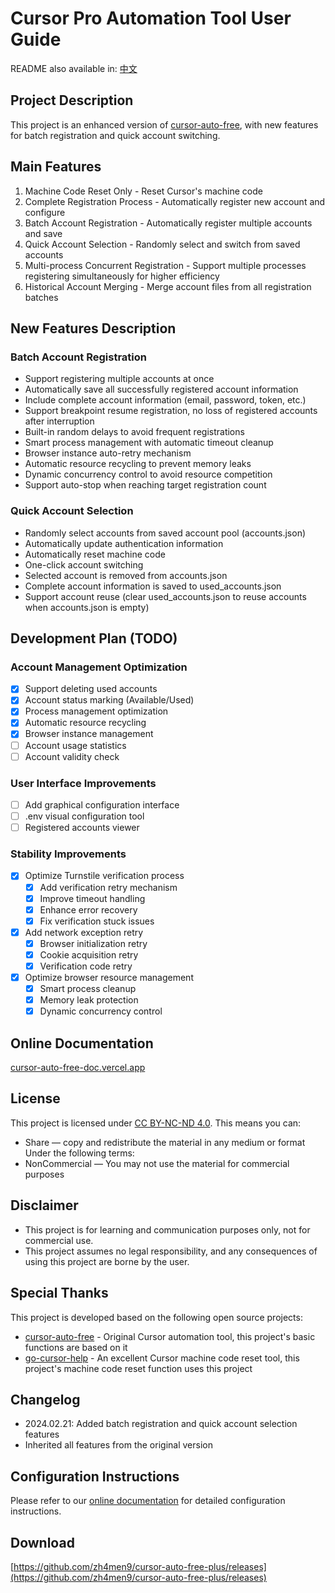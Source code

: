 # Cursor Pro Automation Tool User Guide

README also available in: [中文](./README.md)

## Project Description
This project is an enhanced version of [cursor-auto-free](https://github.com/chengazhen/cursor-auto-free), with new features for batch registration and quick account switching.

## Main Features
1. Machine Code Reset Only - Reset Cursor's machine code
2. Complete Registration Process - Automatically register new account and configure
3. Batch Account Registration - Automatically register multiple accounts and save
4. Quick Account Selection - Randomly select and switch from saved accounts
5. Multi-process Concurrent Registration - Support multiple processes registering simultaneously for higher efficiency
6. Historical Account Merging - Merge account files from all registration batches

## New Features Description

### Batch Account Registration
- Support registering multiple accounts at once
- Automatically save all successfully registered account information
- Include complete account information (email, password, token, etc.)
- Support breakpoint resume registration, no loss of registered accounts after interruption
- Built-in random delays to avoid frequent registrations
- Smart process management with automatic timeout cleanup
- Browser instance auto-retry mechanism
- Automatic resource recycling to prevent memory leaks
- Dynamic concurrency control to avoid resource competition
- Support auto-stop when reaching target registration count

### Quick Account Selection
- Randomly select accounts from saved account pool (accounts.json)
- Automatically update authentication information
- Automatically reset machine code
- One-click account switching
- Selected account is removed from accounts.json
- Complete account information is saved to used_accounts.json
- Support account reuse (clear used_accounts.json to reuse accounts when accounts.json is empty)

## Development Plan (TODO)

### Account Management Optimization
- [x] Support deleting used accounts
- [x] Account status marking (Available/Used)
- [x] Process management optimization
- [x] Automatic resource recycling
- [x] Browser instance management
- [ ] Account usage statistics
- [ ] Account validity check

### User Interface Improvements
- [ ] Add graphical configuration interface
- [ ] .env visual configuration tool
- [ ] Registered accounts viewer

### Stability Improvements
- [x] Optimize Turnstile verification process
  - [x] Add verification retry mechanism
  - [x] Improve timeout handling
  - [x] Enhance error recovery
  - [x] Fix verification stuck issues
- [x] Add network exception retry
  - [x] Browser initialization retry
  - [x] Cookie acquisition retry
  - [x] Verification code retry
- [x] Optimize browser resource management
  - [x] Smart process cleanup
  - [x] Memory leak protection
  - [x] Dynamic concurrency control

## Online Documentation
[cursor-auto-free-doc.vercel.app](https://cursor-auto-free-doc.vercel.app)

## License
This project is licensed under [CC BY-NC-ND 4.0](https://creativecommons.org/licenses/by-nc-nd/4.0/).
This means you can:
- Share — copy and redistribute the material in any medium or format
Under the following terms:
- NonCommercial — You may not use the material for commercial purposes

## Disclaimer
- This project is for learning and communication purposes only, not for commercial use.
- This project assumes no legal responsibility, and any consequences of using this project are borne by the user.

## Special Thanks
This project is developed based on the following open source projects:

- [cursor-auto-free](https://github.com/chengazhen/cursor-auto-free) - Original Cursor automation tool, this project's basic functions are based on it
- [go-cursor-help](https://github.com/yuaotian/go-cursor-help) - An excellent Cursor machine code reset tool, this project's machine code reset function uses this project

## Changelog
- 2024.02.21: Added batch registration and quick account selection features
- Inherited all features from the original version

## Configuration Instructions
Please refer to our [online documentation](https://cursor-auto-free-doc.vercel.app) for detailed configuration instructions.

## Download
[https://github.com/zh4men9/cursor-auto-free-plus/releases](https://github.com/zh4men9/cursor-auto-free-plus/releases)